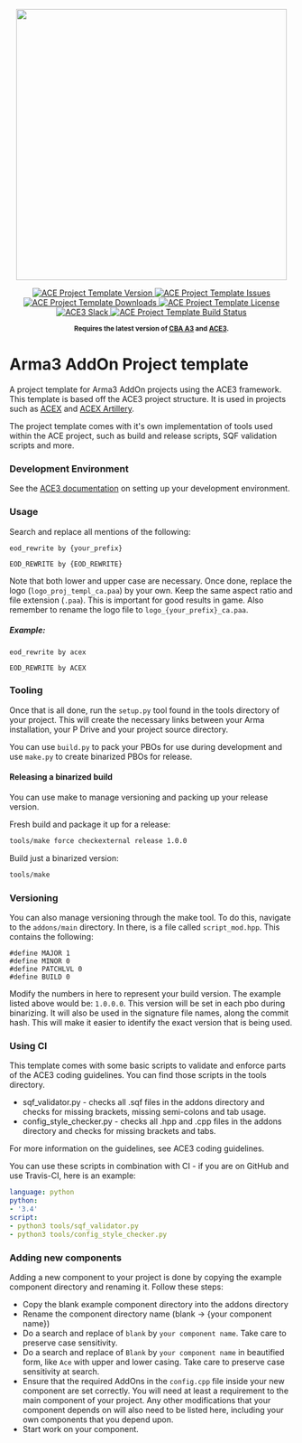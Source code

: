 <p align="center">
    <img src="https://github.com/acemod/ACE3/raw/master/extras/assets/logo/black/ACE3-Logo.jpg" width="480">
</p>

<p align="center">
    <a href="https://github.com/acemod/arma-project-template/releases/latest">
        <img src="https://img.shields.io/badge/Version-1.0.0-blue.svg?style=flat-square" alt="ACE Project Template Version">
    </a>
    <a href="https://github.com/acemod/arma-project-template/issues">
        <img src="https://img.shields.io/github/issues-raw/acemod/arma-project-template.svg?style=flat-square&label=Issues" alt="ACE Project Template Issues">
    </a>
    <a href="https://github.com/acemod/arma-project-template/releases">
        <img src="https://img.shields.io/github/downloads/acemod/arma-project-template/total.svg?style=flat-square&label=Downloads" alt="ACE Project Template Downloads">
    </a>
    <a href="https://github.com/acemod/arma-project-template/blob/master/LICENSE">
        <img src="https://img.shields.io/badge/License-MIT-red.svg?style=flat-square" alt="ACE Project Template License">
    </a>
    <a href="https://slackin.ace3mod.com/">
        <img src="https://slackin.ace3mod.com/badge.svg?style=flat-square&label=Slack" alt="ACE3 Slack">
    </a>
    <a href="https://travis-ci.org/acemod/arma-project-template">
        <img src="https://img.shields.io/travis/acemod/arma-project-template.svg?style=flat-square&label=Build" alt="ACE Project Template Build Status">
    </a>
</p>

<p align="center">
    <sup><strong>Requires the latest version of <a href="https://github.com/CBATeam/CBA_A3/releases">CBA A3</a> and <a href="https://github.com/acemod/ACE3/releases">ACE3</a>.<br/></strong></sup>
</p>

# Arma3 AddOn Project template

A project template for Arma3 AddOn projects using the ACE3 framework. This template is based off the ACE3 project structure. It is used in projects such as [ACEX](https://github.com/acemod/ACEX) and [ACEX Artillery](https://github.com/acemod/ACEX_artillery).

The project template comes with it's own implementation of tools used within the ACE project, such as build and release scripts, SQF validation scripts and more.

### Development Environment

See the [ACE3 documentation](https://ace3mod.com/wiki/development/setting-up-the-development-environment.html) on setting up your development environment.


### Usage

Search and replace all mentions of the following:
```
eod_rewrite by {your_prefix}
```

```
EOD_REWRITE by {EOD_REWRITE}
```
Note that both lower and upper case are necessary. Once done, replace the logo (`logo_proj_templ_ca.paa`) by your own. Keep the same aspect ratio and file extension (`.paa`). This is important for good results in game. Also remember to rename the logo file to `logo_{your_prefix}_ca.paa`.


##### Example:

```
eod_rewrite by acex
```

```
EOD_REWRITE by ACEX
```

### Tooling

Once that is all done, run the `setup.py` tool found in the tools directory of your project. This will create the necessary links between your Arma installation, your P Drive and your project source directory.

You can use `build.py` to pack your PBOs for use during development and use `make.py` to create binarized PBOs for release.

#### Releasing a binarized build

You can use make to manage versioning and packing up your release version.

Fresh build and package it up for a release:
```bash
tools/make force checkexternal release 1.0.0
```

Build just a binarized version:
```bash
tools/make
```

### Versioning

You can also manage versioning through the make tool. To do this, navigate to the `addons/main` directory. In there, is a file called `script_mod.hpp`. This contains the following:

```sqf
#define MAJOR 1
#define MINOR 0
#define PATCHLVL 0
#define BUILD 0
```

Modify the numbers in here to represent your build version. The example listed above would be: `1.0.0.0`. This version will be set in each pbo during binarizing. It will also be used in the signature file names, along the commit hash. This will make it easier to identify the exact version that is being used.


### Using CI

This template comes with some basic scripts to validate and enforce parts of the ACE3 coding guidelines. You can find those scripts in the tools directory.

- sqf_validator.py - checks all .sqf files in the addons directory and checks for missing brackets, missing semi-colons and tab usage.
- config_style_checker.py - checks all .hpp and .cpp files in the addons directory and checks for missing brackets and tabs.

For more information on the guidelines, see ACE3 coding guidelines.

You can use these scripts in combination with CI - if you are on GitHub and use Travis-CI, here is an example:

```yml
language: python
python:
- '3.4'
script:
- python3 tools/sqf_validator.py
- python3 tools/config_style_checker.py
```

### Adding new components

Adding a new component to your project is done by copying the example component directory and renaming it. Follow these steps:

- Copy the blank example component directory into the addons directory
- Rename the component directory name (blank -> {your component name})
- Do a search and replace of `blank` by `your component name`. Take care to preserve case sensitivity.
- Do a search and replace of `Blank` by `your component name`  in beautified form, like `Ace` with upper and lower casing. Take care to preserve case sensitivity at search.
- Ensure that the required AddOns in the `config.cpp` file inside your new component are set correctly. You will need at least a requirement to the main component of your project. Any other modifications that your component depends on will also need to be listed here, including your own components that you depend upon.
- Start work on your component.
